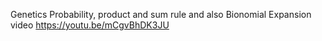 Genetics Probability, product and sum rule and also Bionomial Expansion video    https://youtu.be/mCgvBhDK3JU
